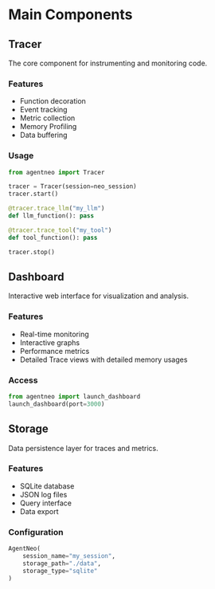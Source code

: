 # Main Components

## Tracer
The core component for instrumenting and monitoring code.

### Features
- Function decoration
- Event tracking
- Metric collection
- Memory Profiling
- Data buffering

### Usage
```python
from agentneo import Tracer

tracer = Tracer(session=neo_session)
tracer.start()

@tracer.trace_llm("my_llm")
def llm_function(): pass

@tracer.trace_tool("my_tool")
def tool_function(): pass

tracer.stop()
```

## Dashboard
Interactive web interface for visualization and analysis.

### Features
- Real-time monitoring
- Interactive graphs 
- Performance metrics
- Detailed Trace views with detailed memory usages

### Access
```python
from agentneo import launch_dashboard
launch_dashboard(port=3000)
```

## Storage
Data persistence layer for traces and metrics.

### Features
- SQLite database
- JSON log files
- Query interface
- Data export

### Configuration
```python
AgentNeo(
    session_name="my_session",
    storage_path="./data",
    storage_type="sqlite"
)
```